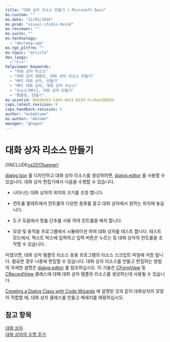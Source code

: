 ```yaml
---
title: "대화 상자 리소스 만들기 | Microsoft Docs"
ms.custom: ""
ms.date: "12/03/2016"
ms.prod: "visual-studio-dev14"
ms.reviewer: ""
ms.suite: ""
ms.technology: 
  - "devlang-cpp"
ms.tgt_pltfrm: ""
ms.topic: "article"
dev_langs: 
  - "C++"
helpviewer_keywords: 
  - "대화 상자 리소스"
  - "대화 상자 템플릿, 대화 상자 리소스 만들기"
  - "MFC 대화 상자, 만들기"
  - "MFC 대화 상자, 대화 상자 리소스"
  - "리소스[MFC], 대화 상자 만들기"
  - "템플릿, 만들기"
ms.assetid: 0b83bd33-14d3-4611-8129-fccdae18053e
caps.latest.revision: 9
caps.handback.revision: 5
author: "mikeblome"
ms.author: "mblome"
manager: "ghogen"
---
```

# 대화 상자 리소스 만들기
[!INCLUDE[vs2017banner](../assembler/inline/includes/vs2017banner.md)]

[dialog box](../mfc/dialog-boxes.md) 를 디자인하고 대화 상자 리소스를 생성하려면, [dialog editor](../mfc/dialog-editor.md) 를 사용할 수 있습니다.  대화 상자 편집기에서 다음을 수행할 수 있습니다.  
  
-   나타나는 대화 상자의 위치와 크기를 조정 합니다.  
  
-   컨트롤 팔레트에서 컨트롤의 다양한 종류를 끌고 대화 상자에서 원하는 위치에 놓습니다.  
  
-   도구 모음에서 맞춤 단추를 사용 하여 컨트롤을 배치 합니다.  
  
-   모양 및 동작을 프로그램에서 시뮬레이션 하여 대화 상자를 테스트 합니다.  테스트 모드에서, 텍스트 박스에 입력하고 입력 버튼은 누르는 등 대화 상자의 컨트롤을 조작할 수 있습니다.  
  
 마쳤으면, 대화 상자 템플릿 리소스 응용 프로그램의 리소스 스크립트 파일에 저장 됩니다.  필요한 경우 나중에 편집할 수 있습니다.  대화 상자 리소스를 만들고 편집하는 방법의 자세한 설명은 [dialog editor](../mfc/dialog-editor.md) 를 참조하십시오.  이 기술은 [CFormView](../mfc/reference/cformview-class.md) 및 [CRecordView](../mfc/reference/crecordview-class.md) 클래스에 대해 대화 상자 템플릿 리소스를 생성하는데 사용될 수 있습니다.  
  
 [Creating a Dialog Class with Code Wizards](../mfc/creating-a-dialog-class-with-code-wizards.md) 에 설명된 것과 같이 대화상자의 모양이 적합할 때, 대화 상자 클래스를 만들고 메세지를 매핑하십시오.  
  
## 참고 항목  
 [대화 상자](../mfc/dialog-boxes.md)   
 [대화 상자의 수명 주기](../mfc/life-cycle-of-a-dialog-box.md)